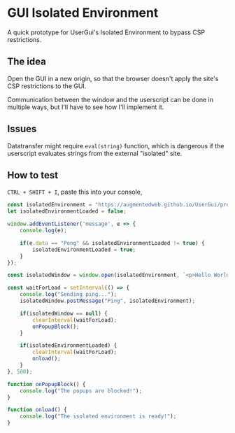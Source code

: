# GUI Isolated Environment

A quick prototype for UserGui's Isolated Environment to bypass CSP restrictions.

## The idea

Open the GUI in a new origin, so that the browser doesn't apply the site's CSP restrictions to the GUI.

Communication between the window and the userscript can be done in multiple ways, but I'll have to see how I'll implement it.

## Issues

Datatransfer might require `eval(string)` function, which is dangerous if the userscript evaluates strings from the external "isolated" site.

## How to test

`CTRL + SHIFT + I`, paste this into your console,

```js
const isolatedEnvironment = "https://augmentedweb.github.io/UserGui/prototypes/IsolatedEnvironment/index.html";
let isolatedEnvironmentLoaded = false;

window.addEventListener('message', e => {
    console.log(e);

    if(e.data == "Pong" && isolatedEnvironmentLoaded != true) {
        isolatedEnvironmentLoaded = true;
    }
});

const isolatedWindow = window.open(isolatedEnvironment, `<p>Hello World</p>`, `width=300, height=500, left=500, top=200`);

const waitForLoad = setInterval(() => {
    console.log("Sending ping...");
    isolatedWindow.postMessage("Ping", isolatedEnvironment);

    if(isolatedWindow == null) {
        clearInterval(waitForLoad);
        onPopupBlock();
    }

    if(isolatedEnvironmentLoaded) {
        clearInterval(waitForLoad);
        onload();
    }
}, 500);

function onPopupBlock() {
    console.log("The popups are blocked!");
}

function onload() {
    console.log("The isolated environment is ready!");
}
```
